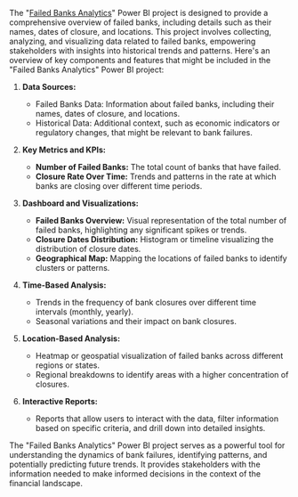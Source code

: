 The "[Failed Banks Analytics](https://github.com/OLUJUWON-OMOTOBA/Project-6/blob/main/Failed%20Banks.pbix)" Power BI project is designed to provide a comprehensive overview of failed banks, including details such as their names, dates of closure, and locations. This project involves collecting, analyzing, and visualizing data related to failed banks, empowering stakeholders with insights into historical trends and patterns. Here's an overview of key components and features that might be included in the "Failed Banks Analytics" Power BI project:

1. **Data Sources:**
   - Failed Banks Data: Information about failed banks, including their names, dates of closure, and locations.
   - Historical Data: Additional context, such as economic indicators or regulatory changes, that might be relevant to bank failures.

2. **Key Metrics and KPIs:**
   - **Number of Failed Banks:** The total count of banks that have failed.
   - **Closure Rate Over Time:** Trends and patterns in the rate at which banks are closing over different time periods.

3. **Dashboard and Visualizations:**
   - **Failed Banks Overview:** Visual representation of the total number of failed banks, highlighting any significant spikes or trends.
   - **Closure Dates Distribution:** Histogram or timeline visualizing the distribution of closure dates.
   - **Geographical Map:** Mapping the locations of failed banks to identify clusters or patterns.

4. **Time-Based Analysis:**
   - Trends in the frequency of bank closures over different time intervals (monthly, yearly).
   - Seasonal variations and their impact on bank closures.

5. **Location-Based Analysis:**
   - Heatmap or geospatial visualization of failed banks across different regions or states.
   - Regional breakdowns to identify areas with a higher concentration of closures.

6. **Interactive Reports:**
   - Reports that allow users to interact with the data, filter information based on specific criteria, and drill down into detailed insights.


The "Failed Banks Analytics" Power BI project serves as a powerful tool for understanding the dynamics of bank failures, identifying patterns, and potentially predicting future trends. It provides stakeholders with the information needed to make informed decisions in the context of the financial landscape.

